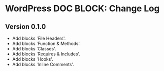 # WordPress DOC BLOCK: Change Log

## Version 0.1.0

- Add blocks 'File Headers'.
- Add blocks 'Function & Methods'.
- Add blocks 'Classes'.
- Add blocks 'Requires & Includes'.
- Add blocks 'Hooks'.
- Add blocks 'Inline Comments'.

